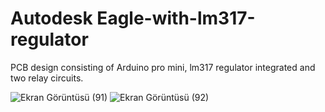 # Autodesk Eagle-with-lm317-regulator

PCB design consisting of Arduino pro mini, lm317 regulator integrated and two relay circuits.

![Ekran Görüntüsü (91)](https://user-images.githubusercontent.com/55411723/167379804-a34784ad-b385-4848-b49f-8bf6d6e7e3d5.png)
![Ekran Görüntüsü (92)](https://user-images.githubusercontent.com/55411723/167379809-907fa11e-c857-417a-9b65-366c01b963b4.png)
